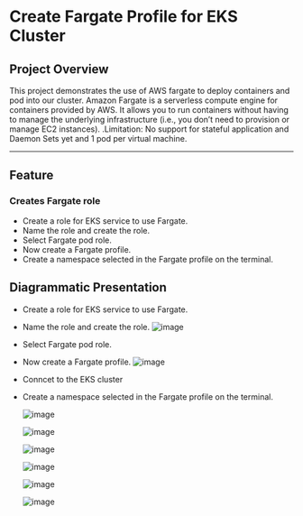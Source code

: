 # Create Fargate Profile for EKS Cluster

## **Project Overview**
This project demonstrates the use of AWS fargate to deploy containers and pod into our cluster. Amazon Fargate is a serverless compute engine for containers provided by AWS. It allows you to run containers without having to manage the underlying infrastructure (i.e., you don’t need to provision or manage EC2 instances). .Limitation: No support for stateful application and Daemon Sets yet and 1 pod per virtual machine.

---
  
## **Feature**

### **Creates Fargate role**
 - Create a role for EKS service to use Fargate.
 - Name the role and create the role.
 - Select Fargate pod role.
 - Now create a Fargate profile.
 - Create a namespace selected in the Fargate profile on the terminal.


## **Diagrammatic Presentation**
 - Create a role for EKS service to use Fargate.
 - Name the role and create the role.
    ![image](https://github.com/user-attachments/assets/e4e58cf2-b8f7-46b1-b750-d6d8abd7e397)
 - Select Fargate pod role.
 - Now create a Fargate profile.
   ![image](https://github.com/user-attachments/assets/40009f9a-36ab-4248-8d4c-1d5f393120b6)


 - Conncet to the EKS cluster
 - Create a namespace selected in the Fargate profile on the terminal.
   
   ![image](https://github.com/user-attachments/assets/2bf64ec1-844f-41a2-af18-f83ea99835ac)


   ![image](https://github.com/user-attachments/assets/efcb1260-c01d-4a18-94af-9fbba350f779)


   ![image](https://github.com/user-attachments/assets/ca0e987b-e452-4933-9bf5-b67ac80d9124)



   ![image](https://github.com/user-attachments/assets/5d8b5647-a742-4b3e-840f-9be0c2008ffd)


   ![image](https://github.com/user-attachments/assets/d2ca666d-498e-44d4-be7b-aa27a628f7bd)

   ![image](https://github.com/user-attachments/assets/cff6bc0d-fa4f-4751-9d3e-7fb5f4a25999)







 








	
